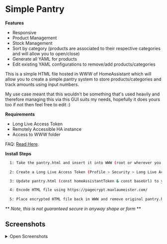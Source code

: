 # Simple Pantry

**Features**
- Responsive
- Product Management
- Stock Management
- Sort by category (products are associated to their respective categories and will allow you to open/close)
- Generate all YAML for products
- Edit existing YAML configurations to remove/add products/categories

  
This is a simple HTML file hosted in WWW of HomeAssistant which will allow you to create a simple pantry system to store products/categories and track amounts using input numbers. 

My use case meant that this wouldn't be something that's used heavily and therefore managing this via this GUI suits my needs, hopefully it does yours too if not then feel free to edit :)

**Requirements**
- Long Live Access Token
- Remotely Accessible HA instance
- Access to WWW folder


FAQ: [Read Here](FAQ.md).

**Install Steps**
```bash
  1: Take the pantry.html and insert it into WWW (root or wherever you prefer)
  
  2: Create a Long Live Access Token (Profile > Security > Long Live Access Token)

  3: Update pantry.html (const homeAssistantToken & const baseUrl) to your own variables.

  4: Encode HTML file using https://pagecrypt.maxlaumeister.com/
 
  5: Place encrypted HTML file back in WWW and remove original pantry.html
``` 
 ** *Note, this is not guaranteed secure in anyway shape or form* **

## Screenshots

<details>
<summary>Open Screenshots</summary>
<br>
  
![App Screenshot](https://github.com/mintcreg/simple_pantry/blob/main/screenshots/Main.png?raw=true)

![App Screenshot](https://github.com/mintcreg/simple_pantry/blob/main/screenshots/generate.png?raw=true)

![App Screenshot](https://github.com/mintcreg/simple_pantry/blob/main/screenshots/edit.png?raw=true)
<br><br>
